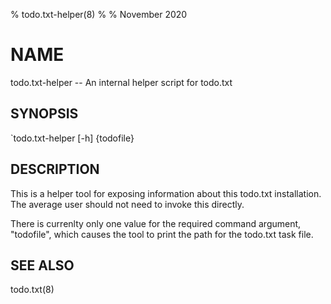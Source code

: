 % todo.txt-helper(8)
%
% November 2020

# NAME

todo.txt-helper -- An internal helper script for todo.txt

## SYNOPSIS

`todo.txt-helper [-h] {todofile}


## DESCRIPTION

This is a helper tool for exposing information about this todo.txt
installation. The average user should not need to invoke this directly.

There is currenlty only one value for the required command argument,
"todofile", which causes the tool to print the path for the todo.txt task file.

## SEE ALSO

todo.txt(8)

